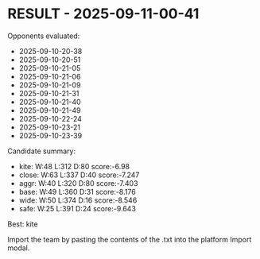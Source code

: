 # RESULT - 2025-09-11-00-41

Opponents evaluated:
- 2025-09-10-20-38
- 2025-09-10-20-51
- 2025-09-10-21-05
- 2025-09-10-21-06
- 2025-09-10-21-09
- 2025-09-10-21-31
- 2025-09-10-21-40
- 2025-09-10-21-49
- 2025-09-10-22-24
- 2025-09-10-23-21
- 2025-09-10-23-39

Candidate summary:
- kite: W:48 L:312 D:80 score:-6.98
- close: W:63 L:337 D:40 score:-7.247
- aggr: W:40 L:320 D:80 score:-7.403
- base: W:49 L:360 D:31 score:-8.176
- wide: W:50 L:374 D:16 score:-8.546
- safe: W:25 L:391 D:24 score:-9.643

Best: kite

Import the team by pasting the contents of the .txt into the platform Import modal.